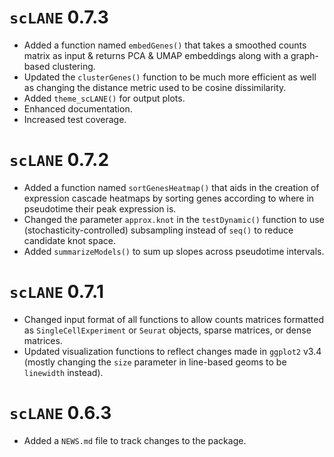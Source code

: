 # `scLANE` 0.7.3

* Added a function named `embedGenes()` that takes a smoothed counts matrix as input & returns PCA & UMAP embeddings along with a graph-based clustering. 
* Updated the `clusterGenes()` function to be much more efficient as well as changing the distance metric used to be cosine dissimilarity. 
* Added `theme_scLANE()` for output plots. 
* Enhanced documentation. 
* Increased test coverage.

# `scLANE` 0.7.2 

* Added a function named `sortGenesHeatmap()` that aids in the creation of expression cascade heatmaps by sorting genes according to where in pseudotime their peak expression is. 
* Changed the parameter `approx.knot` in the `testDynamic()` function to use (stochasticity-controlled) subsampling instead of `seq()` to reduce candidate knot space. 
* Added `summarizeModels()` to sum up slopes across pseudotime intervals. 

# `scLANE` 0.7.1

* Changed input format of all functions to allow counts matrices formatted as `SingleCellExperiment` or `Seurat` objects, sparse matrices, or dense matrices.
* Updated visualization functions to reflect changes made in `ggplot2` v3.4 (mostly changing the `size` parameter in line-based geoms to be `linewidth` instead). 

# `scLANE` 0.6.3

* Added a `NEWS.md` file to track changes to the package.
